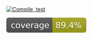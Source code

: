 [![Compile, test](https://github.com/kohziyi95/VTTPMealPlannerApp/actions/workflows/main.yaml/badge.svg)](https://github.com/kohziyi95/VTTPMealPlannerApp/actions/workflows/main.yaml)

<!-- ![Coverage](https://verybigbucket.sgp1.digitaloceanspaces.com/coverage/VTTPMealPlannerApp/jacoco.svg) -->

![Coverage](.github/badges/jacoco.svg)
